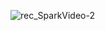 ![rec_SparkVideo-2](https://user-images.githubusercontent.com/89579926/145722056-4c7086b8-790b-41fe-82ba-a7c200a51c64.gif)
